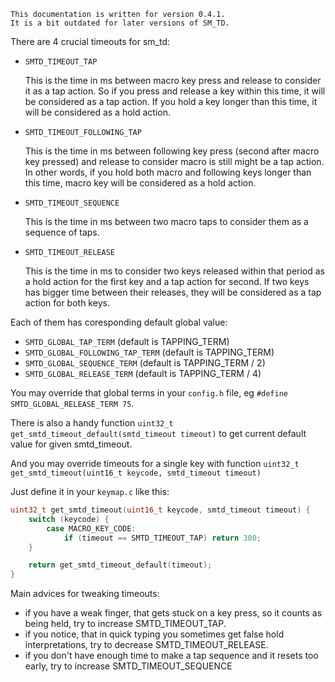 ```
This documentation is written for version 0.4.1.
It is a bit outdated for later versions of SM_TD.
```


There are 4 crucial timeouts for sm_td:

- `SMTD_TIMEOUT_TAP`

  This is the time in ms between macro key press and release to consider it as a tap action.
  So if you press and release a key within this time, it will be considered as a tap action. If you hold a key longer than this time, it will be considered as a hold action.


- `SMTD_TIMEOUT_FOLLOWING_TAP`

  This is the time in ms between following key press (second after macro key pressed) and release to consider macro is still might be a tap action.
  In other words, if you hold both macro and following keys longer than this time, macro key will be considered as a hold action.


- `SMTD_TIMEOUT_SEQUENCE`

  This is the time in ms between two macro taps to consider them as a sequence of taps.


- `SMTD_TIMEOUT_RELEASE`

  This is the time in ms to consider two keys released within that period as a hold action for the first key and a tap action for second.
  If two keys has bigger time between their releases, they will be considered as a tap action for both keys.


Each of them has coresponding default global value:
- `SMTD_GLOBAL_TAP_TERM` (default is TAPPING_TERM)
- `SMTD_GLOBAL_FOLLOWING_TAP_TERM` (default is TAPPING_TERM)
- `SMTD_GLOBAL_SEQUENCE_TERM` (default is TAPPING_TERM / 2)
- `SMTD_GLOBAL_RELEASE_TERM` (default is TAPPING_TERM / 4)


You may override that global terms in your `config.h` file, eg `#define SMTD_GLOBAL_RELEASE_TERM 75`.

There is also a handy function `uint32_t get_smtd_timeout_default(smtd_timeout timeout)` to get current default value for given smtd_timeout.

And you may override timeouts for a single key with function `uint32_t get_smtd_timeout(uint16_t keycode, smtd_timeout timeout)`

Just define it in your `keymap.c` like this:

```c
uint32_t get_smtd_timeout(uint16_t keycode, smtd_timeout timeout) {
    switch (keycode) {
        case MACRO_KEY_CODE:
            if (timeout == SMTD_TIMEOUT_TAP) return 300;
    }

    return get_smtd_timeout_default(timeout);
}
```

Main advices for tweaking timeouts:
- if you have a weak finger, that gets stuck on a key press, so it counts as being held, try to increase SMTD_TIMEOUT_TAP.
- if you notice, that in quick typing you sometimes get false hold interpretations, try to decrease SMTD_TIMEOUT_RELEASE.
- if you don't have enough time to make a tap sequence and it resets too early, try to increase SMTD_TIMEOUT_SEQUENCE

